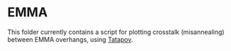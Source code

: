 # EMMA

This folder currently contains a script for plotting crosstalk (misannealing) between EMMA overhangs, using [Tatapov](https://github.com/Edinburgh-Genome-Foundry/tatapov).
